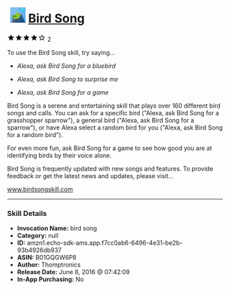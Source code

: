 # &nbsp;<img src="skill_icon" alt="Bird Song icon" width="36"> [Bird Song](http://alexa.amazon.com/#skills/amzn1.echo-sdk-ams.app.f7cc0ab6-6496-4e31-be2b-93b4926db937)
![4 stars](../../images/ic_star_black_18dp_1x.png)![4 stars](../../images/ic_star_black_18dp_1x.png)![4 stars](../../images/ic_star_black_18dp_1x.png)![4 stars](../../images/ic_star_black_18dp_1x.png)![4 stars](../../images/ic_star_border_black_18dp_1x.png) 2

To use the Bird Song skill, try saying...

* *Alexa, ask Bird Song for a bluebird*

* *Alexa, ask Bird Song to surprise me*

* *Alexa, ask Bird Song for a game*

Bird Song is a serene and entertaining skill that plays over 160 different bird songs and calls.  You can ask for a specific bird ("Alexa, ask Bird Song for a grasshopper sparrow"), a general bird ("Alexa, ask Bird Song for a sparrow"), or have Alexa select a random bird for you ("Alexa, ask Bird Song for a random bird").

For even more fun, ask Bird Song for a game to see how good you are at identifying birds by their voice alone.

Bird Song is frequently updated with new songs and features. To provide feedback or get the latest news and updates, please visit...

www.birdsongskill.com

***

### Skill Details

* **Invocation Name:** bird song
* **Category:** null
* **ID:** amzn1.echo-sdk-ams.app.f7cc0ab6-6496-4e31-be2b-93b4926db937
* **ASIN:** B01GQGW6P8
* **Author:** Thomptronics
* **Release Date:** June 8, 2016 @ 07:42:09
* **In-App Purchasing:** No
